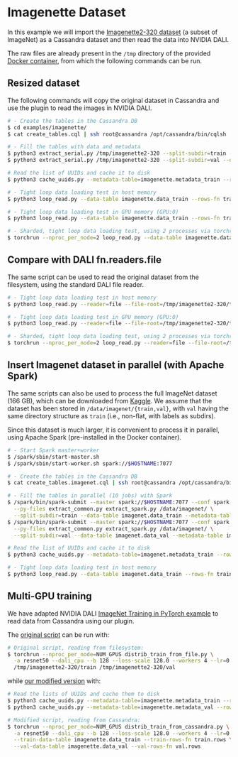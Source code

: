 # Imagenette Dataset

In this example we will import the [Imagenette2-320
dataset](https://github.com/fastai/imagenette) (a subset of ImageNet)
as a Cassandra dataset and then read the data into NVIDIA DALI.

The raw files are already present in the `/tmp` directory of the
provided [Docker container](../../README.md#running-the-docker-container),
from which the following commands can be run.

## Resized dataset
The following commands will copy the original dataset in Cassandra and
use the plugin to read the images in NVIDIA DALI.

```bash
# - Create the tables in the Cassandra DB
$ cd examples/imagenette/
$ cat create_tables.cql | ssh root@cassandra /opt/cassandra/bin/cqlsh

# - Fill the tables with data and metadata
$ python3 extract_serial.py /tmp/imagenette2-320 --split-subdir=train --data-table imagenette.data_train --metadata-table imagenette.metadata_train
$ python3 extract_serial.py /tmp/imagenette2-320 --split-subdir=val --data-table imagenette.data_val --metadata-table imagenette.metadata_val

# Read the list of UUIDs and cache it to disk
$ python3 cache_uuids.py --metadata-table=imagenette.metadata_train --rows-fn train.rows

# - Tight loop data loading test in host memory
$ python3 loop_read.py --data-table imagenette.data_train --rows-fn train.rows

# - Tight loop data loading test in GPU memory (GPU:0)
$ python3 loop_read.py --data-table imagenette.data_train --rows-fn train.rows --use-gpu

# - Sharded, tight loop data loading test, using 2 processes via torchrun
$ torchrun --nproc_per_node=2 loop_read.py --data-table imagenette.data_train --rows-fn train.rows
```

## Compare with DALI fn.readers.file
The same script can be used to read the original dataset from the
filesystem, using the standard DALI file reader.

```bash
# - Tight loop data loading test in host memory
$ python3 loop_read.py --reader=file --file-root=/tmp/imagenette2-320/train

# - Tight loop data loading test in GPU memory (GPU:0)
$ python3 loop_read.py --reader=file --file-root=/tmp/imagenette2-320/train --use-gpu

# - Sharded, tight loop data loading test, using 2 processes via torchrun
$ torchrun --nproc_per_node=2 loop_read.py --reader=file --file-root=/tmp/imagenette2-320/train
```

## Insert Imagenet dataset in parallel (with Apache Spark)
The same scripts can also be used to process the full ImageNet dataset
(166 GB), which can be downloaded from
[Kaggle](https://www.kaggle.com/competitions/imagenet-object-localization-challenge/data).
We assume that the dataset has been stored in
`/data/imagenet/{train,val}`, with `val` having the same directory
structure as `train` (i.e., non-flat, with labels as subdirs).

Since this dataset is much larger, it is convenient to process it in
parallel, using Apache Spark (pre-installed in the Docker container).

```bash
# - Start Spark master+worker
$ /spark/sbin/start-master.sh
$ /spark/sbin/start-worker.sh spark://$HOSTNAME:7077

# - Create the tables in the Cassandra DB
$ cat create_tables.imagenet.cql | ssh root@cassandra /opt/cassandra/bin/cqlsh

# - Fill the tables in parallel (10 jobs) with Spark
$ /spark/bin/spark-submit --master spark://$HOSTNAME:7077 --conf spark.default.parallelism=10 \
  --py-files extract_common.py extract_spark.py /data/imagenet/ \
  --split-subdir=train --data-table imagenet.data_train --metadata-table imagenet.metadata_train
$ /spark/bin/spark-submit --master spark://$HOSTNAME:7077 --conf spark.default.parallelism=10 \
  --py-files extract_common.py extract_spark.py /data/imagenet/ \
  --split-subdir=val --data-table imagenet.data_val --metadata-table imagenet.metadata_val

# Read the list of UUIDs and cache it to disk
$ python3 cache_uuids.py --metadata-table=imagenet.metadata_train --rows-fn train.rows

# - Tight loop data loading test in host memory
$ python3 loop_read.py --data-table imagenet.data_train --rows-fn train.rows
```

## Multi-GPU training

We have adapted NVIDIA DALI [ImageNet Training in PyTorch
example](https://github.com/NVIDIA/DALI/tree/main/docs/examples/use_cases/pytorch/resnet50)
to read data from Cassandra using our plugin.

The [original script](distrib_train_from_file.py) can be run with:
```bash
# Original script, reading from filesystem:
$ torchrun --nproc_per_node=NUM_GPUS distrib_train_from_file.py \
  -a resnet50 --dali_cpu --b 128 --loss-scale 128.0 --workers 4 --lr=0.4 --opt-level O2 \
  /tmp/imagenette2-320/train /tmp/imagenette2-320/val
```

while [our modified version](distrib_train_from_cassandra.py) with:
```bash
# Read the lists of UUIDs and cache them to disk
$ python3 cache_uuids.py --metadata-table=imagenette.metadata_train --rows-fn train.rows
$ python3 cache_uuids.py --metadata-table=imagenette.metadata_val --rows-fn val.rows

# Modified script, reading from Cassandra:
$ torchrun --nproc_per_node=NUM_GPUS distrib_train_from_cassandra.py \
  -a resnet50 --dali_cpu --b 128 --loss-scale 128.0 --workers 4 --lr=0.4 --opt-level O2 \
  --train-data-table imagenette.data_train --train-rows-fn train.rows \
  --val-data-table imagenette.data_val --val-rows-fn val.rows
```
